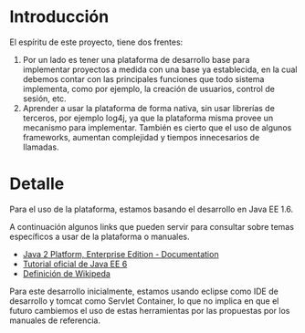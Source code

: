 # Introducción #

El espíritu de este proyecto, tiene dos frentes:
  1. Por un lado es tener una plataforma de desarrollo base para implementar proyectos a medida con una base ya establecida, en la cual debemos contar con las principales funciones que todo sistema implementa, como por ejemplo, la creación de usuarios, control de sesión, etc.
  1. Aprender a usar la plataforma de forma nativa, sin usar librerías de terceros, por ejemplo log4j, ya que la plataforma misma provee un mecanismo para implementar. También es cierto que el uso de algunos frameworks, aumentan complejidad y tiempos innecesarios de llamadas.

# Detalle #

Para el uso de la plataforma, estamos basando el desarrollo en Java EE 1.6.

A continuación algunos links que pueden servir para consultar sobre temas específicos a usar de la plataforma o manuales.

  * [Java 2 Platform, Enterprise Edition - Documentation](http://java.sun.com/j2ee/docs.html)
  * [Tutorial  oficial de Java EE 6](http://docs.oracle.com/javaee/6/tutorial/doc/docinfo.html)
  * [Definición de Wikipeda](http://es.wikipedia.org/wiki/Java_EE)

Para este desarrollo inicialmente, estamos usando eclipse como IDE de desarrollo y tomcat como Servlet Container, lo que no implica en que el futuro cambiemos el uso de estas herramientas por las propuestas por los manuales de referencia.